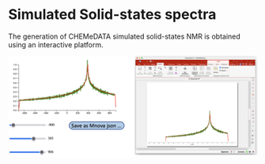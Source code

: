 # Simulated Solid-states spectra

The generation of CHEMeDATA simulated solid-states NMR is obtained using an interactive platform. 

![css2Mn](/images/css2Mn.png)
